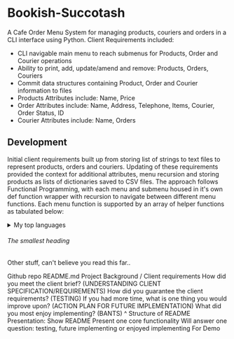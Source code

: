 # Bookish-Succotash
A Cafe Order Menu System for managing products, couriers and orders in a CLI interface using Python.
Client Requirements included:
- CLI navigable main menu to reach submenus for Products, Order and Courier operations
- Ability to print, add, update/amend and remove: Products, Orders, Couriers
- Commit data structures containing Product, Order and Courier information to files
- Products Attributes include: Name, Price
- Order Attributes include: Name, Address, Telephone, Items, Courier, Order Status, ID
- Courier Attributes include: Name, Orders

## Development
Initial client requirements built up from storing list of strings to text files to represent products, orders and couriers. Updating of these requirements provided the context for additional attributes, menu recursion and storing products as lists of dictionaries saved to CSV files.
The approach follows Functional Programming, with each menu and submenu housed in it's own def function wrapper with recursion to navigate between different menu functions.
Each menu function is supported by an array of helper functions as tabulated below:
<details>
<summary>My top languages</summary>

| Rank | Languages |
|-----:|-----------|
|     1| Javascript|
|     2| Python    |
|     3| SQL       |
  
</details>

###### The smallest heading
Other stuff, can't believe you read this far..



Github repo
README.md
Project Background / Client requirements
How did you meet the client brief? (UNDERSTANDING CLIENT SPECIFICATION/REQUIREMENTS)
How did you guarantee the client requirements? (TESTING)
If you had more time, what is one thing you would improve upon? (ACTION PLAN FOR FUTURE IMPLEMENTATION)
What did you most enjoy implementing? (BANTS)
^ Structure of README
Presentation:
Show README
Present one core functionality
Will answer one question: testing, future implementing or enjoyed implementing
For Demo